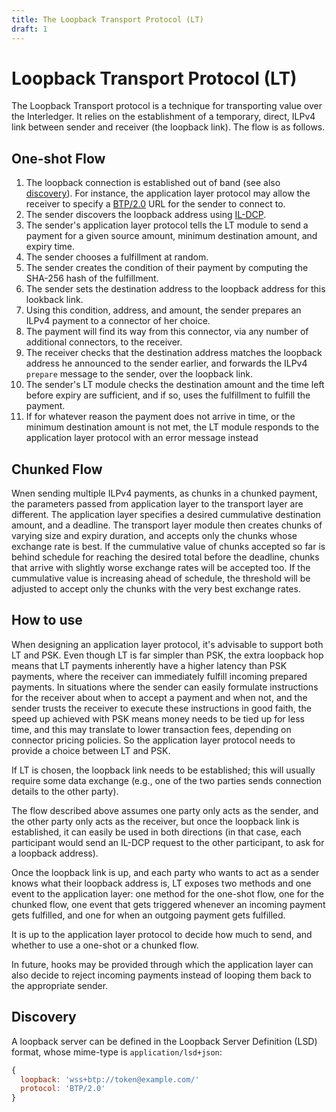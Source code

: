 ```yaml
---
title: The Loopback Transport Protocol (LT)
draft: 1
---
```

# Loopback Transport Protocol (LT)

The Loopback Transport protocol is a technique for transporting value over the Interledger. It relies on the establishment of a temporary, direct, ILPv4 link between sender and receiver (the loopback link). The flow is as follows.

## One-shot Flow

1. The loopback connection is established out of band (see also [discovery](#discovery)). For instance, the application layer protocol may allow the receiver to specify a [BTP/2.0](../0023-bilateral-transfer-protocol/0023-bilateral-transfer-protocol.md) URL for the sender to connect to.
1. The sender discovers the loopback address using [IL-DCP](https://github.com/interledgerjs/ilp-protocol-ildcp).
1. The sender's application layer protocol tells the LT module to send a payment for a given source amount, minimum destination amount, and expiry time.
1. The sender chooses a fulfillment at random.
1. The sender creates the condition of their payment by computing the SHA-256 hash of the fulfillment.
1. The sender sets the destination address to the loopback address for this lookback link.
1. Using this condition, address, and amount, the sender prepares an ILPv4 payment to a connector of her choice.
1. The payment will find its way from this connector, via any number of additional connectors, to the receiver.
1. The receiver checks that the destination address matches the loopback address he announced to the sender earlier, and forwards the ILPv4 `prepare` message to the sender, over the loopback link.
1. The sender's LT module checks the destination amount and the time left before expiry are sufficient, and if so, uses the fulfillment to fulfill the payment.
1. If for whatever reason the payment does not arrive in time, or the minimum destination amount is not met, the LT module responds to the application layer protocol with an error message instead

## Chunked Flow

Wnen sending multiple ILPv4 payments, as chunks in a chunked payment, the parameters passed from application layer to the transport layer are different. The application layer specifies a desired cummulative destination amount, and a deadline. The transport layer module then creates chunks of varying size and expiry duration, and accepts only the chunks whose exchange rate is best. If the cummulative value of chunks accepted so far is behind schedule for reaching the desired total before the deadline, chunks that arrive with slightly worse exchange rates will be accepted too. If the cummulative value is increasing ahead of schedule, the threshold will be adjusted to accept only the chunks with the very best exchange rates.

## How to use

When designing an application layer protocol, it's advisable to support both LT and PSK. Even though LT is far simpler than PSK, the extra loopback hop means that LT payments inherently have a higher latency than PSK payments, where the receiver can immediately fulfill incoming prepared payments. In situations where the sender can easily formulate instructions for the receiver about when to accept a payment and when not, and the sender trusts the receiver to execute these instructions in good faith, the speed up achieved with PSK means money needs to be tied up for less time, and this may translate to lower transaction fees, depending on connector pricing policies. So the application layer protocol needs to provide a choice between LT and PSK.

If LT is chosen, the loopback link needs to be established; this will usually require some data exchange (e.g., one of the two parties sends connection details to the other party).

The flow described above assumes one party only acts as the sender, and the other party only acts as the receiver, but once the loopback link is established, it can easily be used in both directions (in that case, each participant would send an IL-DCP request to the other participant, to ask for a loopback address).

Once the loopback link is up, and each party who wants to act as a sender knows what their loopback address is, LT exposes two methods and one event to the application layer: one method for the one-shot flow, one for the chunked flow, one event that gets triggered whenever an incoming payment gets fulfilled, and one for when an outgoing payment gets fulfilled.

It is up to the application layer protocol to decide how much to send, and whether to use a one-shot or a chunked flow.

In future, hooks may be provided through which the application layer can also decide to reject incoming payments instead of looping them back to the appropriate sender.

## Discovery

A loopback server can be defined in the Loopback Server Definition (LSD) format, whose mime-type is `application/lsd+json`:

```js
{
  loopback: 'wss+btp://token@example.com/'
  protocol: 'BTP/2.0'
}
```
